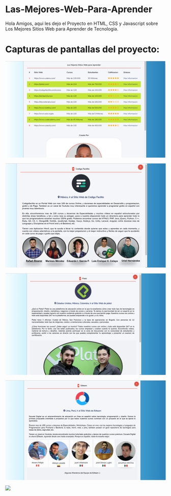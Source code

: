 # Las-Mejores-Web-Para-Aprender

Hola Amigos, aqui les dejo el Proyecto en HTML, CSS y Javascript sobre Los Mejores Sitios Web para Aprender de Tecnologia.


# Capturas de pantallas del proyecto:

![](/assets/imagenes/Imagen1.png)

![](/assets/imagenes/imagen2.png)

![](/assets/imagenes/imagen3.png)

![](/assets/imagenes/imagen4.png)

![](imagenes/cajeroatm.jpg)

